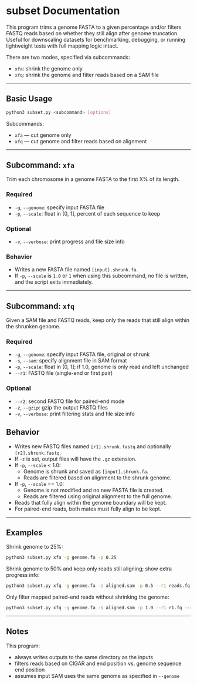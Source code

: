 # subset Documentation

This program trims a genome FASTA to a given percentage and/or filters FASTQ reads based on whether they still align after genome truncation. Useful for downscaling datasets for benchmarking, debugging, or running lightweight tests with full mapping logic intact.

There are two modes, specified via subcommands:

- `xfa`: shrink the genome only
- `xfq`: shrink the genome and filter reads based on a SAM file

---

## Basic Usage

```bash
python3 subset.py <subcommand> [options]
```

Subcommands:

- `xfa` — cut genome only
- `xfq` — cut genome and filter reads based on alignment

---

## Subcommand: `xfa`

Trim each chromosome in a genome FASTA to the first X% of its length.

### Required

- `-g`, `--genome`: specify input FASTA file
- `-p`, `--scale`: float in (0, 1], percent of each sequence to keep

### Optional

- `-v`, `--verbose`: print progress and file size info

### Behavior

- Writes a new FASTA file named `[input].shrunk.fa`.
- If `-p`, `--scale` is `1.0` or `1` when using this subcommand, no file is written, and the script exits immediately.

---

## Subcommand: `xfq`

Given a SAM file and FASTQ reads, keep only the reads that still align within the shrunken genome.

### Required

- `-g`, `--genome`: specify input FASTA file, original or shrunk
- `-s`, `--sam`: specify alignment file in SAM format
- `-p`, `--scale`: float in (0, 1]; if 1.0, genome is only read and left unchanged
- `--r1`: FASTQ file (single-end or first pair)

### Optional

- `--r2`: second FASTQ file for paired-end mode
- `-z`, `--gzip`: gzip the output FASTQ files
- `-v`, `--verbose`: print filtering stats and file size info

## Behavior

- Writes new FASTQ files named `[r1].shrunk.fastq` and optionally `[r2].shrunk.fastq`.
- If `-z` is set, output files will have the `.gz` extension.
- If `-p`, `--scale` < 1.0:
  - Genome is shrunk and saved as `[input].shrunk.fa`.
  - Reads are filtered based on alignment to the shrunk genome.
- If `-p`, `--scale` == 1.0:
  - Genome is not modified and no new FASTA file is created.
  - Reads are filtered using original alignment to the full genome.
- Reads that fully align within the genome boundary will be kept.
- For paired-end reads, both mates must fully align to be kept.

---

## Examples

Shrink genome to 25%:

```bash
python3 subset.py xfa -g genome.fa -p 0.25
```

Shrink genome to 50% and keep only reads still aligning; show extra progress info:

```bash
python3 subset.py xfq -g genome.fa -s aligned.sam -p 0.5 --r1 reads.fq -v
```

Only filter mapped paired-end reads without shrinking the genome:

```bash
python3 subset.py xfq -g genome.fa -s aligned.sam -p 1.0 --r1 r1.fq --r2 r2.fq
```

---

## Notes

This program:
- always writes outputs to the same directory as the inputs
- filters reads based on CIGAR and end position vs. genome sequence end position
- assumes input SAM uses the same genome as specified in `--genome`
